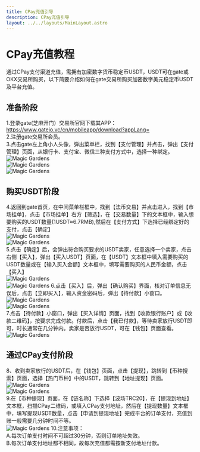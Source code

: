 ```yaml
---
title: CPay充值引导
description: CPay充值引导
layout: ../../layouts/MainLayout.astro
---
```


# CPay充值教程  
通过CPay支付渠道充值，需拥有加密数字货币稳定币USDT，USDT可在gate或OKX交易所购买，以下简要介绍如何在gate交易所购买加密数字美元稳定币USDT及平台充值。

## **准备阶段**
1.登录gate(芝麻开门）交易所官网下载其APP：https://www.gateio.vc/cn/mobileapp/download?appLang=    
2.注册gate交易所会员。  
3.点击gate左上角小人头像，弹出菜单栏，找到【支付管理】并点击，弹出【支付管理】页面，从银行卡、支付宝、微信三种支付方式中，选择一种绑定。   
![](/1.jpg "Magic Gardens")   
![](/2.jpg "Magic Gardens")  
![](/3.jpg "Magic Gardens")
   
## **购买USDT阶段**  
4.返回到gate首页，在中间菜单栏框中，找到【法币交易】并点击进入，找到【市场挂单】，点击【市场挂单】右方【筛选】，在【交易数量】下的文本框中，输入想要购买的USDT数量(1USDT≈6.7RMB),然后在【支付方式】下选择已经绑定好的支付，点击【确定】   
![](/4.jpg "Magic Gardens")  
![](/5.jpg "Magic Gardens")   
5.点击【确定】后，会弹出符合购买要求的USDT卖家，任意选择一个卖家，点击右侧【买入】，弹出【买入USDT】页面，在【USDT】文本框中填入需要购买的USDT数量或在【输入买入金额】文本框中，填写需要购买的人民币金额，点击【买入】  
![](/6.jpg "Magic Gardens")  
![](/7.jpg "Magic Gardens")
6.点击【买入】后，弹出【确认购买】界面，核对订单信息无误后，点击【立即买入】，输入资金密码后，弹出【待付款】小窗口。 
![](/8.jpg "Magic Gardens")   
![](/9.jpg "Magic Gardens")  
7.点击【待付款】小窗口，弹出【买入详情】页面，找到【收款银行账户】或【收款二维码】，按要求完成付款。付款后，点击【我已付款】，等待卖家放行USDT即可，时长通常在几分钟内。卖家是否放行USDT，可在【钱包】页面查看。
![](/10.jpg "Magic Gardens")    
    
## **通过CPay支付阶段** ##  
8、收到卖家放行的USDT后，在【钱包】页面，点击【提现】，跳转到【币种搜索】页面，选择【热门币种】中的USDT，跳转到【地址提现】页面。  
![](/11.jpg "Magic Gardens")   
![](/12.jpg "Magic Gardens")  
9.在【币种提现】页面，在【链名称】下选择【波场TRC20】，在【提现到地址】文本框，扫描CPay二维码，或填入CPay支付地址，然后在【提现数量】文本框中，填写提现USDT数量，点击【申请到提现地址】完成平台的订单支付，充值到账一般需要几分钟时间不等。   
![](/13.jpg "Magic Gardens")
10.注意事项：  
    A.每次订单支付时间不可超过30分钟，否则订单地址失效。  
    B.每次订单支付地址都不相同，故每次充值都需按新支付地址付款。  

